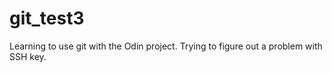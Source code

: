 # git_test3
Learning to use git with the Odin project. Trying to figure out a problem with SSH key.
